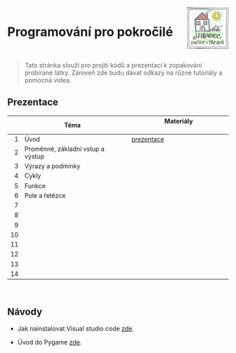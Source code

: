 <img src="logo.png" align="right" />

# Programování pro pokročilé


<br>

>  Tato stránka slouží pro projití kódů a prezentací k zopakování probírané látky. Zároveň zde budu dávat odkazy na různé tutoriály
> a pomocná videa.


## Prezentace

|    | &nbsp; &nbsp; &nbsp; &nbsp;  &nbsp; &nbsp;  &nbsp; &nbsp; &nbsp; &nbsp;  &nbsp; &nbsp; Téma  &nbsp; &nbsp;  &nbsp; &nbsp;  &nbsp; &nbsp; &nbsp; &nbsp; &nbsp; &nbsp;  &nbsp; &nbsp; | &nbsp; &nbsp; &nbsp; &nbsp;  &nbsp; &nbsp;     &nbsp; &nbsp;  &nbsp; &nbsp; Materiály   &nbsp; &nbsp;  &nbsp; &nbsp;    &nbsp; &nbsp; &nbsp; &nbsp;  &nbsp; &nbsp; |
|---:|:------------------------------------------------------------------------------------------------------------------------------------------------------------------------------------|:-------------------------------------|
|  1 | Úvod                                                                                                                                                                                | [prezentace](https://github.com/nohavond/ddmjh-python/blob/main/lab_01/uvod.pdf)                                                                                   |
|  2 | Proměnné, základní vstup a výstup                                                                                                                                                   |                                                                                                                                                                    |
|  3 | Výrazy a podmínky                                                                                                                                                                   |                                                                                                                                                                    |
|  4 | Cykly                                                                                                                                                                               |                                                                                                                                                                    |
|  5 | Funkce                                                                                                                                                                              |                                                                                                                                                                    |
|  6 | Pole a řetězce                                                                                                                                                                      |                                                                                                                                                                    |
|  7 |                                                                                                                                                                                     |                                                                                                                                                                    |
|  8 |                                                                                                                                                                                     |                                                                                                                                                                    |
|  9 |                                                                                                                                                                                     |                                                                                                                                                                    |
| 10 |                                                                                                                                                                                     |                                                                                                                                                                    |
| 11 |                                                                                                                                                                                     |                                                                                                                                                                    |
| 12 |                                                                                                                                                                                     |                                                                                                                                                                    |
| 13 |                                                                                                                                                                                     |                                                                                                                                                                    |
| 14 |                                                                                                                                                                                     |                                                                                                                                                                    |



<br>

## Návody

- Jak nainstalovat Visual studio code [zde](https://studuj.digital/2020/07/20/jak-nainstalovat-visual-studio-2/).

- Úvod do Pygame [zde](https://www.itnetwork.cz/python/pygame/pygame-uvod--instalace).